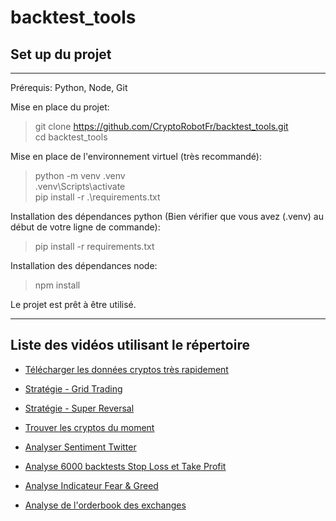# backtest_tools

## Set up du projet
----
Prérequis: Python, Node, Git

Mise en place du projet:
>git clone https://github.com/CryptoRobotFr/backtest_tools.git  
> cd backtest_tools

Mise en place de l'environnement virtuel (très recommandé):
>python -m venv .venv  
>.venv\Scripts\activate  
>pip install -r .\requirements.txt  

Installation des dépendances python (Bien vérifier que vous avez (.venv) au début de votre ligne de commande):
>pip install -r requirements.txt

Installation des dépendances node:
>npm install

Le projet est prêt à être utilisé.

---

## Liste des vidéos utilisant le répertoire

- [Télécharger les données cryptos très rapidement](https://www.youtube.com/watch?v=yRkIdaxKOyE)

- [Stratégie - Grid Trading](https://www.youtube.com/watch?v=xeeWA6GKSek)

- [Stratégie - Super Reversal](https://www.youtube.com/watch?v=Mqriz5YfrJo)

- [Trouver les cryptos du moment](https://www.youtube.com/watch?v=lbNzbktQeP0)

- [Analyser Sentiment Twitter](https://www.youtube.com/watch?v=vg4zZCVALlE)

- [Analyse 6000 backtests Stop Loss et Take Profit](https://www.youtube.com/watch?v=9-OH7jp_GP8)

- [Analyse Indicateur Fear & Greed](https://www.youtube.com/watch?v=QSjC3bqWfXQ)

- [Analyse de l'orderbook des exchanges](https://www.youtube.com/watch?v=jzUlg98fIWw)
